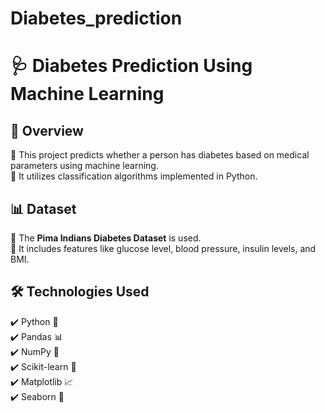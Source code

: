 # Diabetes_prediction
# 🩺 Diabetes Prediction Using Machine Learning  

## 📌 Overview  
🔹 This project predicts whether a person has diabetes based on medical parameters using machine learning.  
🔹 It utilizes classification algorithms implemented in Python.  

## 📊 Dataset  
📌 The **Pima Indians Diabetes Dataset** is used.  
📌 It includes features like glucose level, blood pressure, insulin levels, and BMI.  

## 🛠️ Technologies Used  
✔️ Python 🐍  
✔️ Pandas 📊  
✔️ NumPy 🔢  
✔️ Scikit-learn 🤖  
✔️ Matplotlib 📈  
✔️ Seaborn 🎨  

